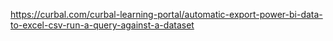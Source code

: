https://curbal.com/curbal-learning-portal/automatic-export-power-bi-data-to-excel-csv-run-a-query-against-a-dataset


